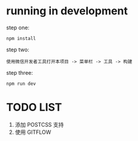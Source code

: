 # running in development

step one:

```
npm install
```

step two:

```
使用微信开发者工具打开本项目 -> 菜单栏 -> 工具 -> 构建
```

step three:

```
npm run dev
```

# TODO LIST

1. 添加 POSTCSS 支持
2. 使用 GITFLOW
